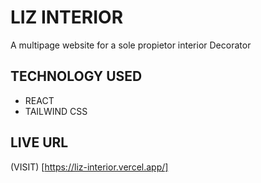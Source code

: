# LIZ INTERIOR
A multipage website for a sole propietor interior Decorator

## TECHNOLOGY USED
* REACT
* TAILWIND CSS

## LIVE URL
(VISIT) [https://liz-interior.vercel.app/]